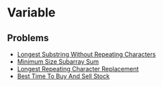 # Variable

## Problems

- [Longest Substring Without Repeating Characters](./001_longest_substring_without_repeating_characters)
- [Minimum Size Subarray Sum](./002_minimum_size_subarray_sum)
- [Longest Repeating Character Replacement](./003_longest_repeating_character_replacement)
- [Best Time To Buy And Sell Stock](./004_best_time_to_buy_and_sell_stock)
